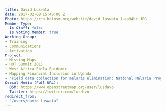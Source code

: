 ```yaml
---
title: David Luswata
date: 2017-02-08 15:48:00 Z
Photo: https://cdn.hotosm.org/website/david_luswata_1-aa94bc.JPG
Member Type:
  Is Staff: false
  Is Voting Member: true
Working Group:
- Training
- Communications
- Activation
Project:
- Missing Maps
- HOT Summit 2016
- West Africa Ebola Epidemic
- Mapping Financial Inclusion in Uganda
- 'Field data collection for malaria elimination: National Malaria Programme'
Social Media (Full URL):
  OSM: https://www.openstreetmap.org/user/lusdavo
  Twitter: https://twitter.com/lusdavo
redirect_from:
- "/users/david_luswata"
---
```



